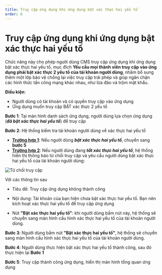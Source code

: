 ```yaml
---
title: Truy cập ứng dụng khi ứng dụng bật xác thực hai yếu tố
order: 6
---
```


# Truy cập ứng dụng khi ứng dụng bật xác thực hai yếu tố

Chức năng này cho phép người dùng CMS truy cập ứng dụng khi ứng dụng bật xác thực hai yếu tố, mục đích **Yêu cầu mọi thành viên truy cập vào ứng dụng phải bật xác thực 2 yếu tố của tài khoản người dùng**, nhằm bổ sung thêm một lớp bảo vệ chống lại việc truy cập trái phép và giúp ngăn chặn các hình thức tấn công mạng khác nhau, như lừa đảo và trộm mật khẩu.

**Điều kiện**: 

- Người dùng có tài khoản và có quyền truy cập vào ứng dụng
- Ứng dụng muốn truy cập BẬT xác thực 2 yếu tố

**Bước 1**: Tại màn hình danh sách ứng dụng, người dùng lựa chọn ứng dụng (***đã bật xác thực hai yếu tố***) để truy cập

**Bước 2**: Hệ thống kiểm tra tài khoản người dùng về xác thực hai yếu tố

- **<u>Trường hợp 1</u>**: Nếu người dùng ***bật xác thực hai yếu tố***, chuyển sang **bước 5**
- **<u>Trường hợp 2</u>**: Nếu người dùng đang ***tắt xác thực hai yếu tố***, hệ thống hiển thị thông báo từ chối truy cập và yêu cầu người dùng bật xác thực hai yếu tố của tài khoản người dùng:

![Từ chối truy cập](/images/streaming-platform/2-factor-authen/deny-access.png)

Với các thông tin sau 

- Tiêu đề: Truy cập ứng dụng không thành công

- Nội dung: Tài khoản của bạn hiện chưa bật xác thực hai yếu tố. Bạn nên kích hoạt xác thực hai yếu tố để truy cập ứng dụng

- Nút **"Bật xác thực hai yếu tố"**: khi người dùng bấm nút này, hệ thống sẽ chuyển sang màn hình cấu hình xác thực hai yếu tố của tài khoản người dùng.

**Bước 3**: Người dùng bấm nút **"Bật xác thực hai yếu tố"**, hệ thống sẽ chuyển sang màn hình cấu hình xác thực hai yếu tố của tài khoản người dùng.

**Bước 4**: Người dùng thực hiện bật xác thực hai yếu tố thành công, sau đó thực hiện lại **Bước 1**

**Bước 5**: Truy cập thành công ứng dụng, hiển thị màn hình tổng quan ứng dụng